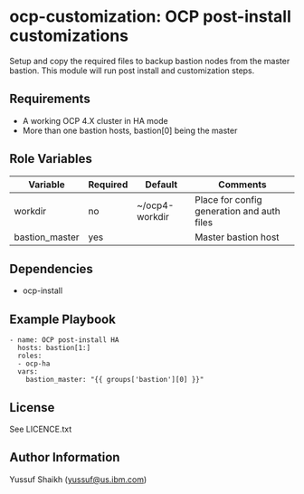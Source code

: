ocp-customization: OCP post-install customizations
=========

Setup and copy the required files to backup bastion nodes from the master bastion. This module will run post install and customization steps.

Requirements
------------

 - A working OCP 4.X cluster in HA mode
 - More than one bastion hosts, bastion[0] being the master

Role Variables
--------------

| Variable                | Required | Default        | Comments                                    |
|-------------------------|----------|----------------|---------------------------------------------|
| workdir                 | no       | ~/ocp4-workdir | Place for config generation and auth files  |
| bastion_master          | yes      |                | Master bastion host                         |

Dependencies
------------

 - ocp-install

Example Playbook
----------------

    - name: OCP post-install HA
      hosts: bastion[1:]
      roles:
      - ocp-ha
      vars:
        bastion_master: "{{ groups['bastion'][0] }}"

License
-------

See LICENCE.txt

Author Information
------------------

Yussuf Shaikh (yussuf@us.ibm.com)
